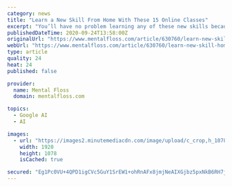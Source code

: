 ```yaml
---
category: news
title: "Learn a New Skill From Home With These 15 Online Classes"
excerpt: "You’ll have no problem learning any of these new skills because they’re all presented as easy-to-use digital courses from home, and they’re all on sale today."
publishedDateTime: 2020-09-24T13:58:00Z
originalUrl: "https://www.mentalfloss.com/article/630760/learn-new-skill-home-these-online-classes"
webUrl: "https://www.mentalfloss.com/article/630760/learn-new-skill-home-these-online-classes"
type: article
quality: 24
heat: 24
published: false

provider:
  name: Mental Floss
  domain: mentalfloss.com

topics:
  - Google AI
  - AI

images:
  - url: "https://images2.minutemediacdn.com/image/upload/c_crop,h_1078,w_1920,x_0,y_202/v1600871372/shape/mentalfloss/630760-pexels-erik-mclean-4157090_0.jpg?itok=pXjrXvMl"
    width: 1920
    height: 1078
    isCached: true

secured: "Eg1Pc0VU+4QPD1igCVc5GuY1SrEW1+ohRnAFx8jmjNeAIXGjbz5pxNkB6RH7jZBwlH6GmXqPU1S29/JbfSuqVR/PUFSRtliBVyT2skJ8txxTFV1qxmNABu4bK8cCuLVq8glKoNGdRWz6RO2gVd0wH9iWvJ+v4J1KwAfUaY4hGNax29cOdwPeqI0HdTgI9boWHiKG9lIpzopzto+WSy4OUnhmSIVinCnwGkgJkobBAFaZdJghKvstAUaCNVkUfY86Pu35T/a1YBy3jdVRpNThXe8ufh0b6FYEna0/U8N5VEPcSybr/OS2XXZDklFKRQVzHwEN7q5Jcm9bVhc+kRLnnSXzMoRID0UX5H/8w1prbVQ=;f9fSqpmADJ2kwIxaSHlvog=="
---
```


